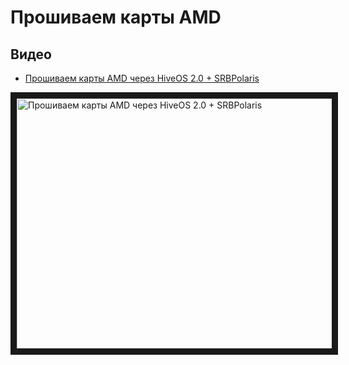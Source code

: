 # Прошиваем карты AMD

## Видео

- <a href="https://www.youtube.com/watch?v=DyQbj45Hfvs">Прошиваем карты AMD через HiveOS 2.0 + SRBPolaris</a>

<a href="http://www.youtube.com/watch?feature=player_embedded&v=DyQbj45Hfvs
" target="_blank"><img src="http://img.youtube.com/vi/DyQbj45Hfvs/0.jpg"
alt="Прошиваем карты AMD через HiveOS 2.0 + SRBPolaris" width="630" height="400" border="10" /></a>
